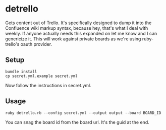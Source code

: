 detrello
========

Gets content out of Trello. It's specifically designed to dump it into the Confluence wiki markup syntax, because hey, that's
what I deal with weekly. If anyone actually needs this expanded on let me know and I can genericize it. This will work against
private boards as we're using ruby-trello's oauth provider.

Setup
-----

	bundle install
	cp secret.yml.example secret.yml

Now follow the instructions in secret.yml.

Usage
-----

	ruby detrello.rb --config secret.yml --output output --board BOARD_ID

You can snag the board id from the board url. It's the guid at the end.